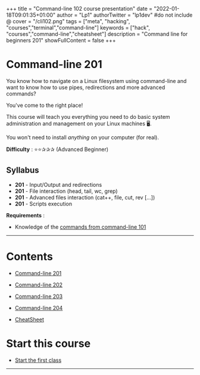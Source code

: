 +++
title = "Command-line 102 course presentation"
date = "2022-01-18T09:01:35+01:00"
author = "Lp1"
authorTwitter = "lp1dev" #do not include @
cover = "/cli102.png"
tags = ["meta", "hacking", "courses","terminal","command-line"]
keywords = ["hack", "courses","command-line","cheatsheet"]
description = "Command line for beginners 201"
showFullContent = false
+++

# Command-line 201

You know how to navigate on a Linux filesystem using command-line and want to know how to use pipes, redirections and more advanced commands?

You've come to the right place! 

This course will teach you everything you need to do basic system administration and management on your Linux machines 🖥️.

You won't need to install *anything* on your computer (for real).

**Difficulty** : ⭐⭐✰✰✰ (Advanced Beginner)

## Syllabus

- **201** - Input/Output and redirections
- **201** - File interaction (head, tail, wc, grep)
- **201** - Advanced files interaction (cat++, file, cut, rev [...])
- **201** - Scripts execution 

**Requirements** : 

- Knowledge of the [commands from command-line 101](/posts/command_line_101/cheatsheet)

---


# Contents

- [Command-line 201](./201)
- [Command-line 202](./202)
- [Command-line 203](./203)
- [Command-line 204](./204)

- [CheatSheet](./cheatsheet)

# Start this course

- [Start the first class](./101)

---

